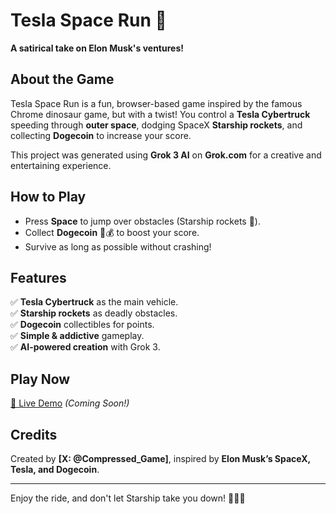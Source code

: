 # Tesla Space Run 🚀

**A satirical take on Elon Musk's ventures!**

## About the Game

Tesla Space Run is a fun, browser-based game inspired by the famous Chrome dinosaur game, but with a twist! You control a **Tesla Cybertruck** speeding through **outer space**, dodging SpaceX **Starship rockets**, and collecting **Dogecoin** to increase your score.

This project was generated using **Grok 3 AI** on **Grok.com** for a creative and entertaining experience.

## How to Play

- Press **Space** to jump over obstacles (Starship rockets 🚀).
- Collect **Dogecoin** 🐶💰 to boost your score.
- Survive as long as possible without crashing!

## Features

✅ **Tesla Cybertruck** as the main vehicle.  
✅ **Starship rockets** as deadly obstacles.  
✅ **Dogecoin** collectibles for points.  
✅ **Simple & addictive** gameplay.  
✅ **AI-powered creation** with Grok 3.  

## Play Now

[🔗 Live Demo](#) *(Coming Soon!)*

## Credits

Created by **[X: @Compressed_Game]**, inspired by **Elon Musk’s SpaceX, Tesla, and Dogecoin**.

---

Enjoy the ride, and don't let Starship take you down! 🌌🚗💨

